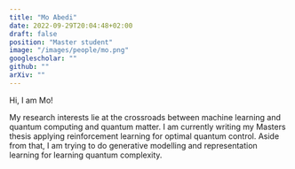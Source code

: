 ```yaml
---
title: "Mo Abedi"
date: 2022-09-29T20:04:48+02:00
draft: false
position: "Master student"
image: "/images/people/mo.png"
googlescholar: ""
github: ""
arXiv: ""
---
```


Hi, I am Mo!

My research interests lie at the crossroads between machine learning and quantum computing and quantum matter. I am currently writing my Masters thesis applying reinforcement learning for optimal quantum control. Aside from that, I am trying to do generative modelling and representation learning for learning quantum complexity.